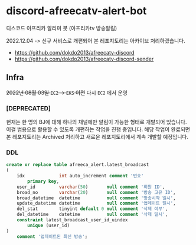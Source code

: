 # discord-afreecatv-alert-bot
디스코드 아프리카 알리미 봇 (아프리카tv 방송알림)

2022.12.04 -> 신규 서비스로 개편되어 본 레포지토리는 아카이브 처리하겠습니다.
- https://github.com/dokdo2013/afreecatv-discord
- https://github.com/dokdo2013/afreecatv-discord-sender

## Infra
~~2022년 08월 03일 `EC2` -> `EKS` 이전~~ 다시 `EC2` 에서 운영

### [DEPRECATED]
현재는 한 명의 BJ에 대해 하나의 채널에만 알림이 가능한 형태로 개발되어 있습니다. 이걸 범용으로 활용할 수 있도록 개편하는 작업을 진행 중입니다. 해당 작업이 완료되면 본 레포지토리는 Archived 처리하고 새로운 레포지토리에서 계속 개발할 예정입니다.

### DDL
```sql
create or replace table afreeca_alert.latest_broadcast
(
    idx             int auto_increment comment '번호'
        primary key,
    user_id         varchar(50)       null comment '회원 ID',
    broad_no        varchar(20)       null comment '방송 고유 ID',
    broad_datetime  datetime          null comment '방송시작 일시',
    update_datetime datetime          null comment '업데이트 일시',
    del_stat        tinyint default 0 null comment '삭제 여부',
    del_datetime    datetime          null comment '삭제 일시',
    constraint latest_broadcast_user_id_uindex
        unique (user_id)
)
    comment '업데이트된 최신 방송';

```
